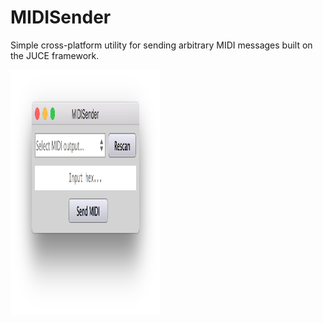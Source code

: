 # MIDISender
Simple cross-platform utility for sending arbitrary MIDI messages built on the JUCE framework.

<img src="https://github.com/jonathonracz/MIDISender/blob/master/MIDISenderScreenshot.png?raw=true" height="392" width="240">
